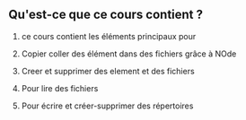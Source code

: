 ## Qu'est-ce que ce cours contient ? 

1. ce cours contient les éléments principaux pour 

2. Copier coller des élément dans des fichiers grâce à NOde 

3. Creer et supprimer des element et des fichiers 

4. Pour lire des fichiers 

5. Pour écrire et créer-supprimer des répertoires 

